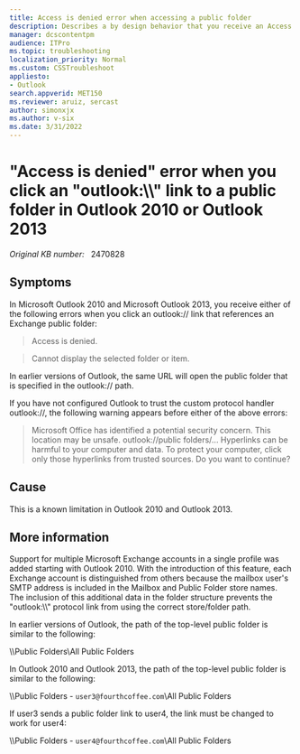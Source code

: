 ```yaml
---
title: Access is denied error when accessing a public folder
description: Describes a by design behavior that you receive an Access is denied or  Cannot display the selected folder or item error when clicking an outlook:// link that references an Exchange public folder.
manager: dcscontentpm
audience: ITPro
ms.topic: troubleshooting
localization_priority: Normal
ms.custom: CSSTroubleshoot
appliesto:
- Outlook
search.appverid: MET150
ms.reviewer: aruiz, sercast
author: simonxjx
ms.author: v-six
ms.date: 3/31/2022
---
```

# "Access is denied" error when you click an "outlook:\\\\" link to a public folder in Outlook 2010 or Outlook 2013

_Original KB number:_ &nbsp; 2470828

## Symptoms

In Microsoft Outlook 2010 and Microsoft Outlook 2013, you receive either of the following errors when you click an outlook:// link that references an Exchange public folder:

> Access is denied.

> Cannot display the selected folder or item.

In earlier versions of Outlook, the same URL will open the public folder that is specified in the outlook:// path.

If you have not configured Outlook to trust the custom protocol handler outlook://, the following warning appears before either of the above errors:

> Microsoft Office has identified a potential security concern. This location may be unsafe. outlook://public folders/... Hyperlinks can be harmful to your computer and data. To protect your computer, click only those hyperlinks from trusted sources. Do you want to continue?

## Cause

This is a known limitation in Outlook 2010 and Outlook 2013.

## More information

Support for multiple Microsoft Exchange accounts in a single profile was added starting with Outlook 2010. With the introduction of this feature, each Exchange account is distinguished from others because the mailbox user's SMTP address is included in the Mailbox and Public Folder store names. The inclusion of this additional data in the folder structure prevents the "outlook:\\\\" protocol link from using the correct store/folder path.

In earlier versions of Outlook, the path of the top-level public folder is similar to the following:

\\\Public Folders\All Public Folders

In Outlook 2010 and Outlook 2013, the path of the top-level public folder is similar to the following:

\\\Public Folders - `user3@fourthcoffee.com`\All Public Folders

If user3 sends a public folder link to user4, the link must be changed to work for user4:

\\\Public Folders - `user4@fourthcoffee.com`\All Public Folders
